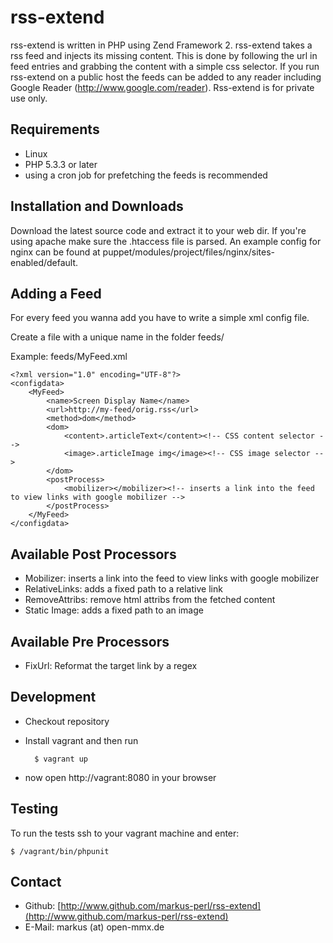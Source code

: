 rss-extend
==========

rss-extend is written in PHP using Zend Framework 2. rss-extend takes a rss feed and injects its missing content.
This is done by following the url in feed entries and grabbing the content with a simple css selector.
If you run rss-extend on a public host the feeds can be added to any reader including Google Reader (http://www.google.com/reader).
Rss-extend is for private use only.


Requirements
------------

* Linux
* PHP 5.3.3 or later
* using a cron job for prefetching the feeds is recommended


Installation and Downloads
--------------------------

Download the latest source code and extract it to your web dir. If you're using apache make sure the .htaccess file is parsed.
An example config for nginx can be found at puppet/modules/project/files/nginx/sites-enabled/default.

Adding a Feed
-------------

For every feed you wanna add you have to write a simple xml config file.

Create a file with a unique name in the folder feeds/

Example: feeds/MyFeed.xml

    <?xml version="1.0" encoding="UTF-8"?>
    <configdata>
        <MyFeed>
            <name>Screen Display Name</name>
            <url>http://my-feed/orig.rss</url>
            <method>dom</method>
            <dom>
                <content>.articleText</content><!-- CSS content selector -->
                <image>.articleImage img</image><!-- CSS image selector -->
            </dom>
            <postProcess>
                <mobilizer></mobilizer><!-- inserts a link into the feed to view links with google mobilizer -->
            </postProcess>
        </MyFeed>
    </configdata>

Available Post Processors
-------------------------

- Mobilizer: inserts a link into the feed to view links with google mobilizer
- RelativeLinks: adds a fixed path to a relative link
- RemoveAttribs: remove html attribs from the fetched content
- Static Image: adds a fixed path to an image

Available Pre Processors
-------------------------

- FixUrl: Reformat the target link by a regex

Development
----------

+ Checkout repository
+ Install vagrant and then run

        $ vagrant up

+ now open http://vagrant:8080 in your browser


Testing
-------

To run the tests ssh to your vagrant machine and enter:

    $ /vagrant/bin/phpunit


Contact
-------
* Github: [http://www.github.com/markus-perl/rss-extend](http://www.github.com/markus-perl/rss-extend)
* E-Mail: markus (at) open-mmx.de